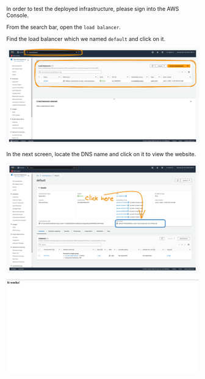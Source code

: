 In order to test the deployed infrastructure, please sign into the AWS Console.

From the search bar, open the `load balancer`.

Find the load balancer which we named `default` and click on it.

![alt text](https://raw.githubusercontent.com/EducloudHQ/learning_terraform/master/assets/load_balancer.png)

In the next screen, locate the DNS name and click on it to view the website.

![alt text](https://raw.githubusercontent.com/EducloudHQ/learning_terraform/master/assets/click_here.png)


![alt text](https://raw.githubusercontent.com/EducloudHQ/learning_terraform/master/assets/final_result.png)
